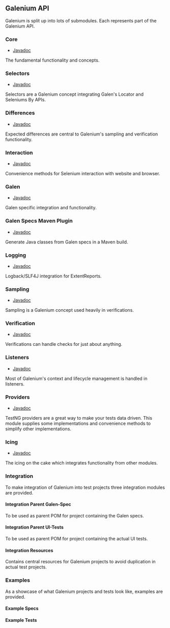## Galenium API

Galenium is split up into lots of submodules. Each represents part of the Galenium API.

### Core
* [Javadoc](core/apidocs/)

The fundamental functionality and concepts.

### Selectors
* [Javadoc](selectors/apidocs/)

Selectors are a Galenium concept integrating Galen's Locator and Seleniums By APIs.

### Differences
* [Javadoc](differences/apidocs/)

Expected differences are central to Galenium's sampling and verification functionality.

### Interaction
* [Javadoc](interaction/apidocs/)

Convenience methods for Selenium interaction with website and browser.

### Galen
* [Javadoc](galen/apidocs/)

Galen specific integration and functionality.

### Galen Specs Maven Plugin
* [Javadoc](specs-plugin/apidocs/)

Generate Java classes from Galen specs in a Maven build.

### Logging
* [Javadoc](logging/apidocs/)

Logback/SLF4J integration for ExtentReports.

### Sampling
* [Javadoc](sampling/apidocs/)

Sampling is a Galenium concept used heavily in verifications.

### Verification
* [Javadoc](verification/apidocs/)

Verifications can handle checks for just about anything.

### Listeners
* [Javadoc](listeners/apidocs/)

Most of Galenium's context and lifecycle management is handled in listeners.

### Providers
* [Javadoc](providers/apidocs/)

TestNG providers are a great way to make your tests data driven. This module supplies some implementations and convenience methods to simplify other implementations.

### Icing
* [Javadoc](icing/apidocs/)

The icing on the cake which integrates functionality from other modules.

### Integration

To make integration of Galenium into test projects three integration modules are provided.

#### Integration Parent Galen-Spec

To be used as parent POM for project containing the Galen specs.

#### Integration Parent UI-Tests

To be used as parent POM for project containing the actual UI tests.

#### Integration Resources

Contains central resources for Galenium projects to avoid duplication in actual test projects.

### Examples

As a showcase of what Galenium projects and tests look like, examples are provided.

#### Example Specs


#### Example Tests

